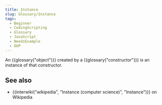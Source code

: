 ```yaml
---
title: Instance
slug: Glossary/Instance
tags:
  - Beginner
  - CodingScripting
  - Glossary
  - JavaScript
  - NeedsExample
  - OOP
---
```

An {{glossary("object")}} created by a {{glossary("constructor")}} is an instance of that constructor.

## See also

- {{interwiki("wikipedia", "Instance (computer science)", "Instance")}} on Wikipedia
